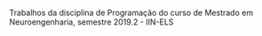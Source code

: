 Trabalhos da disciplina de Programação do curso de Mestrado em Neuroengenharia, semestre 2019.2 - IIN-ELS

